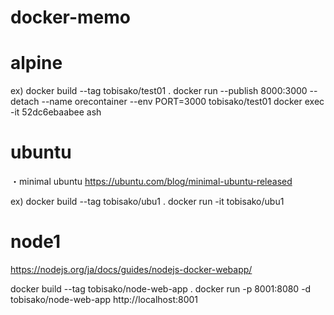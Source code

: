 # docker-memo

# alpine

ex)
docker build --tag tobisako/test01 . 
docker run --publish 8000:3000 --detach --name orecontainer --env PORT=3000 tobisako/test01
docker exec -it 52dc6ebaabee ash


# ubuntu

・minimal ubuntu
https://ubuntu.com/blog/minimal-ubuntu-released

ex)
docker build --tag tobisako/ubu1 .
docker run -it tobisako/ubu1


# node1
https://nodejs.org/ja/docs/guides/nodejs-docker-webapp/

docker build --tag tobisako/node-web-app .
docker run -p 8001:8080 -d tobisako/node-web-app
http://localhost:8001
